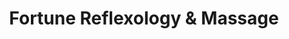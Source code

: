 ---
title: "Fortune Reflexology & Massage"
url: /casa-grande/fortune-reflexology-and-massage/
shop: massage
---